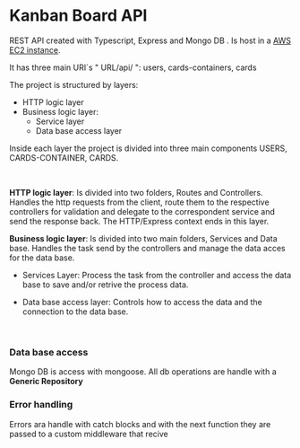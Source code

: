 # Kanban Board API

REST API created with Typescript, Express and Mongo DB . Is host in a [AWS EC2 instance](http://ec2-54-207-162-78.sa-east-1.compute.amazonaws.com:3001/).

It has three main URI`s " URL/api/ ": users, cards-containers, cards

The project is structured by layers:
 - HTTP logic layer
 - Business logic layer:
    * Service layer
    * Data base access layer

Inside each layer the project is divided into three main components USERS, CARDS-CONTAINER, CARDS.

<br>

**HTTP logic layer**: Is divided into two folders, Routes and Controllers. Handles the http requests from the client, route them to the respective controllers for validation and delegate to the correspondent service and send the response back. The HTTP/Express context ends in this layer.

**Business logic layer**: Is divided into two main folders, Services and Data base. Handles the task send by the controllers and manage the data acces for the data base.

  * Services Layer: Process the task from the controller and access the data base to save and/or retrive the process data.
  
  * Data base access layer: Controls how to access the data and the connection to the data base.
  
<br>

### Data base access

Mongo DB is access with mongoose. All db operations are handle with a **Generic Repository**

### Error handling

Errors ara handle with catch blocks and with the next function they are passed to a custom middleware that recive








 
 
  
